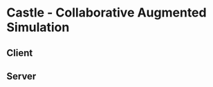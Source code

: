 Castle - Collaborative Augmented Simulation
===========================================

Client
------

Server
------
